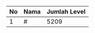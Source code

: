 | No | Nama            | Jumlah Level |
|----|-----------------|--------------|
| 1  | #    |    5209        |
